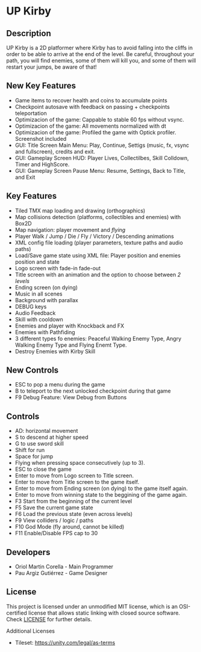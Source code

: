 # UP Kirby

## Description

UP Kirby is a 2D platformer where Kirby has to avoid falling into the cliffs in order to be able to arrive at the end of the level. Be careful, throughout your path, you will find enemies, some of them will kill you, and some of them will restart your jumps, be aware of that!

## New Key Features
 - Game items to recover health and coins to accumulate points
 - Checkpoint autosave with feedback on passing + checkpoints teleportation
 - Optimizacion of the game: Cappable to stable 60 fps without vsync.
 - Optimizacion of the game: All movements normalized with dt
 - Optimizacion of the game: Profiled the game with Optick profiler. Screenshot included
 - GUI: Title Screen Main Menu: Play, Continue, Settigs (music, fx, vsync and fullscreen), credits and exit. 
 - GUI: Gameplay Screen HUD: Player Lives, Collectilbes, Skill Colldown, Timer and HighScore.
 - GUI: Gameplay Screen Pause Menu: Resume, Settings, Back to Title, and Exit

## Key Features

 - Tiled TMX map loading and drawing (orthographics)
 - Map collisions detection (platforms, collectibles and enemies) with Box2D
 - Map navigation: player movement and *flying*
 - Player Walk / Jump / Die / Fly / Victory / Descending animations
 - XML config file loading (player parameters, texture paths and audio paths)
 - Load/Save game state using XML file: Player position and enemies position and state
 - Logo screen with fade-in fade-out
 - Title screen with an animation and the option to choose between *2 levels*
 - Ending screen (on dying)
 - Music in all scenes
 - Background with parallax
 - DEBUG keys
 - Audio Feedback
 - Skill with cooldown
 - Enemies and player with Knockback and FX
 - Enemies with Pathfiding
 - 3 different types fo enemies: Peaceful Walking Enemy Type, Angry Walking Enemy Type and Flying Enemt Type.
 - Destroy Enemies with Kirby Skill 
 
 
## New Controls
 - ESC to pop a menu during the game
 - B to teleport to the next unlocked checkpoint during that game
 - F9 Debug Feature: View Debug from Buttons

## Controls

 - AD: horizontal movement
 - S to descend at higher speed
 - G to use sword skill
 - Shift for run
 - Space for jump
 - Flying when pressing space consecutively (up to 3).
 - ESC to close the game
 - Enter to move from Logo screen to Title screen. 
 - Enter to move from Title screen to the game itself.
 - Enter to move from Ending screen (on dying) to the game itself again.
 - Enter to move from winning state to the beggining of the game again.
 - F3 Start from the beginning of the current level
 - F5 Save the current game state
 - F6 Load the previous state (even across levels)
 - F9 View colliders / logic / paths
 - F10 God Mode (fly around, cannot be killed)
 - F11 Enable/Disable FPS cap to 30

## Developers

 - Oriol Martin Corella - Main Programmer
 - Pau Argiz Gutiérrez - Game Designer


## License

This project is licensed under an unmodified MIT license, which is an OSI-certified license that allows static linking with closed source software. Check [LICENSE](LICENSE) for further details.

Additional Licenses
- Tileset: https://unity.com/legal/as-terms
